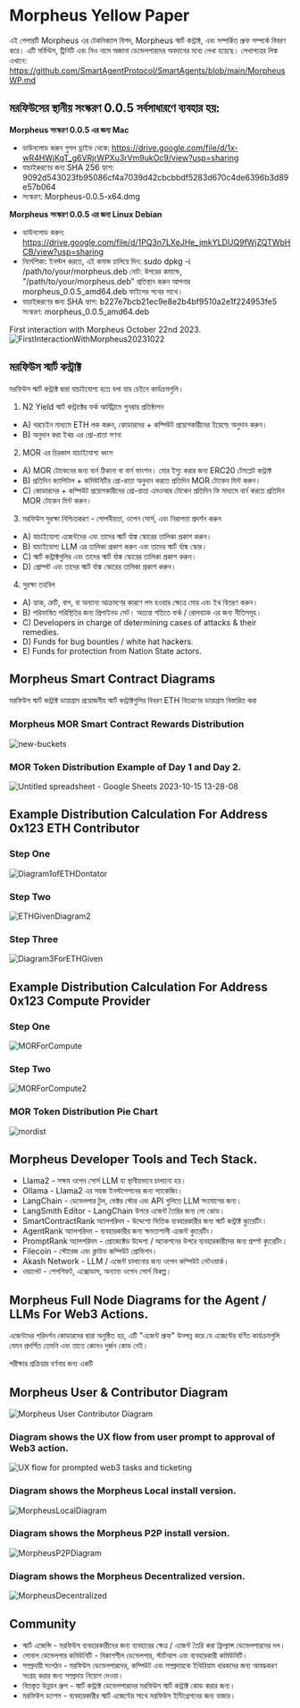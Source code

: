 # Morpheus Yellow Paper
এই পেপারটি Morpheus এর টেকনিক্যাল বিশদ, Morpheus স্মার্ট কন্ট্রাক্ট, এবং সম্পর্কিত প্রুফ সম্পর্কে বিবরণ করে।
এটি মর্ফিউস, ট্রিনিটি এবং নিও নামে অজানা ডেভেলপারদের অবদানের মধ্যে লেখা হয়েছে। লেখাপত্রের লিঙ্ক এখানে: https://github.com/SmartAgentProtocol/SmartAgents/blob/main/MorpheusWP.md

## মরফিউসের স্থানীয় সংস্করণ 0.0.5 সর্বসাধারণে ব্যবহার হয়:
**Morpheus সংস্করণ 0.0.5 এর জন্য Mac**
- ডাউনলোড করুন গুগল ড্রাইভ থেকে: https://drive.google.com/file/d/1x-wR4HWjKqT_g6VRjrWPXu3rVm9ukOc9/view?usp=sharing
- যাচাইকরণের জন্য SHA 256 হ্যাশ: 9092d543023fb95086cf4a7039d42cbcbbdf5283d670c4de6396b3d89e57b064
- সংস্করণ: Morpheus-0.0.5-x64.dmg

**Morpheus সংস্করণ 0.0.5 এর জন্য Linux Debian**
- ডাউনলোড করুন: https://drive.google.com/file/d/1PQ3n7LXeJHe_jmkYLDUQ9fWjZQTWbHCB/view?usp=sharing
- নির্দেশিকা: ইনস্টল করতে, এই কমান্ড চালিয়ে দিন: sudo dpkg -i /path/to/your/morpheus.deb নোট: উপরের কমান্ডে, "/path/to/your/morpheus.deb" প্রতিস্থান করুন আপনার morpheus_0.0.5_amd64.deb ফাইলের পথের সাথে।
- যাচাইকরণের জন্য SHA হ্যাশ: b227e7bcb21ec9e8e2b4bf9510a2e1f224953fe5 সংস্করণ: morpheus_0.0.5_amd64.deb


First interaction with Morpheus October 22nd 2023.
![FirstInteractionWithMorpheus20231022](https://github.com/MorpheusAIs/Morpheus/assets/1563345/35509f3a-4346-4f58-bb60-f7881fd10f7e)

## মরফিউস স্মার্ট কন্ট্রাক্ট

মরফিউস স্মার্ট কন্ট্রাক্ট দ্বারা যাচাইযোগ্য হতে বলা যায় চেইনে কার্যক্রমগুলি।

1. N2 Yield স্মার্ট কন্ট্রাক্টের ফর্ক আর্বিট্রামে পুনরায় প্রতিষ্ঠাপন
- A) থরচেইন মাধ্যমে ETH লক করুন, কোডারদের + কম্পিউট প্রয়োগকারীদের ইয়েল্ডে অনুদান করুন।
- B) অনুদান করা ইথর এর প্রো-রাতা গণনা

2. MOR এর চিরকাল যাচাইযোগ্য ধ্বংস
- A) MOR টোকেনের জন্য বার্ন ঠিকানা বা বার্ন ফাংশন। মোর ইস্যু করার জন্য ERC20 টেমপ্লেট কন্ট্রাক্ট
- B) প্রতিদিন ক্যাপিটাল + কমিউনিটির প্রো-রাতা অনুদান করতে প্রতিদিন MOR টোকেন মিন্ট করুন।
- C) কোডারদের + কম্পিউট প্রয়োগকারীদের প্রো-রাতা এমওআর টোকেন প্রতিদিন ফি মাধ্যমে বার্ন করতে প্রতিদিন MOR টোকেন মিন্ট করুন।

3. মরফিউস সুরক্ষা নিশ্চিতকরণ - গোপনীয়তা, ওপেন সোর্স, এবং নিরাপত্তা প্রদর্শন করুন
- A) যাচাইযোগ্য এজেন্টদের এবং তাদের স্মার্ট র্যাঙ্ক স্কোরের তালিকা প্রকাশ করুন।
- B) যাচাইযোগ্য LLM এর তালিকা প্রকাশ করুন এবং তাদের স্মার্ট র্যাঙ্ক স্কোর।
- C) স্মার্ট কন্ট্রাক্টগুলির এবং তাদের স্মার্ট র্যাঙ্ক স্কোরের তালিকা প্রকাশ করুন।
- D) প্রোম্পট এবং তাদের স্মার্ট র্যাঙ্ক স্কোরের তালিকা প্রকাশ করুন।
4. সুরক্ষা তহবিল
- A) হ্যাক, ত্রুটি, বাগ, বা অন্যান্য আক্রমণের কারণে লস হওয়ার ক্ষেত্রে মোর এবং ইথ বিতরণ করুন।
- B) পরিভাষিত পরিস্থিতির জন্য প্রিপাইনড সেট। অত্যন্ত গতিতে ফর্ক / রোলব্যাক এর জন্য নীতিসমূহ।
- C) Developers in charge of determining cases of attacks & their remedies. 
- D) Funds for bug bounties / white hat hackers.
- E) Funds for protection from Nation State actors.

## Morpheus Smart Contract Diagrams
মরফিউস স্মার্ট কন্ট্রাক্ট ডায়াগ্রাম
প্রয়োজনীয় স্মার্ট কন্ট্রাক্টগুলির বিবরণ
ETH বিতরণের ডায়াগ্রাম বিস্তারিত করা

### Morpheus MOR Smart Contract Rewards Distribution
![new-buckets](https://github.com/SmartAgentProtocol/SmartAgents/assets/76454555/cd57bae7-2a56-4a55-bf3e-1f810f3fba9c)

### MOR Token Distribution Example of Day 1 and Day 2.
![Untitled spreadsheet - Google Sheets 2023-10-15 13-28-08](https://github.com/MorpheusAIs/Morpheus/assets/76454555/6ff7869d-bbd6-46b5-8673-6a59b75906e1)

## Example Distribution Calculation For Address 0x123 ETH Contributor

### Step One
![Diagram1ofETHDontator](https://github.com/SmartAgentProtocol/SmartAgents/assets/1563345/fead528c-d628-449e-a3a3-2f53904f4a3d)

### Step Two
![ETHGivenDiagram2](https://github.com/MorpheusAIs/Morpheus/assets/1563345/915020e8-d342-48bc-85ee-367de0325680)

### Step Three
![Diagram3ForETHGiven](https://github.com/MorpheusAIs/Morpheus/assets/1563345/a3f455af-56de-4c6b-9688-5b9e91673e5a)

## Example Distribution Calculation For Address 0x123 Compute Provider

### Step One
![MORForCompute](https://github.com/SmartAgentProtocol/SmartAgents/assets/1563345/bef69c69-0420-441f-97f0-7e8195844f57)

### Step Two
![MORForCompute2](https://github.com/SmartAgentProtocol/SmartAgents/assets/1563345/a6f30da5-5441-4f0a-be80-c5798f5920cd)

### MOR Token Distribution Pie Chart
![mordist](https://github.com/MorpheusAIs/Morpheus/assets/76454555/4157efe7-6abf-404a-87f9-a8dc76cd4799)

## Morpheus Developer Tools and Tech Stack.
- Llama2 - সক্ষম ওপেন সোর্স LLM যা স্থানীয়ভাবে চালানো হয়।
- Ollama - Llama2 এর সহজ ইনস্টলেশনের জন্য প্যাকেজিং।
- LangChain - ডেভেলপার টুল, ভেক্টর স্টোর এবং API গুলিতে LLM সংযোগের জন্য।
- LangSmith Editor - LangChain উপরে এজেন্ট তৈরির জন্য লো কোড।
- SmartContractRank অ্যালগরিদম - উদ্দেশ্যে ভিত্তিক ব্যবহারকারীর জন্য স্মার্ট কন্ট্রাক্ট ক্যুরেটিং।
- AgentRank অ্যালগরিদম - ব্যবহারকারীর জন্য ক্ষমতাশালী এজেন্ট ক্যুরেটিং।
- PromptRank অ্যালগরিদম - প্রোজেক্টেড উদ্দেশ্য / অ্যাকশনের উপরে ব্যবহারকারীদের জন্য প্রম্প্ট ক্যুরেটিং।
- Filecoin - স্টোরেজ এবং ক্লাউড কম্পিউট প্রোভিশন।
- Akash Network - LLM / এজেন্ট চালানোর জন্য ওপেন কম্পিউট নেটওয়ার্ক।
- ওয়ালেট - শেপশিফট, এক্সোডাস, অন্যান্য ওপেন সোর্স বিকল্প।

## Morpheus Full Node Diagrams for the Agent / LLMs For Web3 Actions. 
এজেন্টদের পরিদর্শন কোডারদের দ্বারা অনুষ্ঠিত হয়, এটি "এজেন্ট প্রুফ" উত্পন্ন করে যে এজেন্টের বর্ণিত কার্যক্রমগুলি যেমন প্রদর্শিত তেমনি এবং তাতে কোনও দুর্জন কোড নেই।

পরীক্ষার প্রক্রিয়ার বর্ণনার জন্য একটি

## Morpheus User & Contributor Diagram
![Morpheus User   Contributor Diagram](https://github.com/MorpheusAIs/Morpheus/assets/1563345/2cff8d70-c116-472f-a431-8a82bfa22f9b)

### Diagram shows the UX flow from user prompt to approval of Web3 action.
![UX flow for prompted web3 tasks and ticketing](https://github.com/MorpheusAIs/Morpheus/assets/76454555/942b20fb-d67e-4a57-af2c-cd24a89690a5)

### Diagram shows the Morpheus Local install version.
![MorpheusLocalDiagram](https://github.com/SmartAgentProtocol/SmartAgents/assets/1563345/a0564914-cddb-42e4-b0f4-8c2310db6a66)

### Diagram shows the Morpheus P2P install version.
![MorpheusP2PDiagram](https://github.com/SmartAgentProtocol/SmartAgents/assets/1563345/a7eeb31f-3d38-4233-a45f-e9b91ad84ba2)

### Diagram shows the Morpheus Decentralized version.
![MorpheusDecentralized](https://github.com/SmartAgentProtocol/SmartAgents/assets/1563345/1699f2de-cc18-42e8-a05c-32b3307baa20)

## Community
- স্মার্ট এজেন্সি - মরফিউস ব্যবহারকারীদের জন্য ব্যবহারের ক্ষেত্র / এজেন্ট তৈরি করা ফ্রিল্যান্স ডেভেলপারদের দল।
- লোবাল ডেভেলপার কমিউনিটি - বিকাশশীল ডেভেলপার, স্টার্টআপ এবং ব্যবহারকারী কমিউনিটি।
- সম্প্রদায়ী সংগঠন - মরফিউস ডেভেলপারদের, কম্পিউট এবং সম্প্রদায়কে ইথিরিয়াম ধারকদের জন্য আবদ্ধকরণ সংগ্রহ করার জন্য সম্প্রদায় নিয়োগ দেওয়া।
- বিতস্তৃত উন্নয়ন গ্রুপ - স্মার্ট কন্ট্রাক্ট ডেভেলপারদের মরফিউস স্মার্ট কন্ট্রাক্ট কোড করার জন্য।
- মরফিউস ড্যাপস - ব্যবহারকারীর স্মার্ট এজেন্টের সাথে মরফিউস ইন্টিগ্রেশনের জন্য বাজার।
